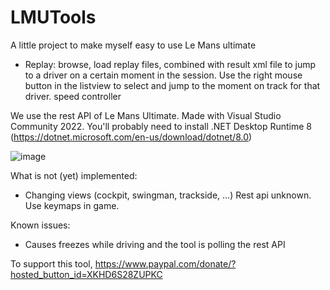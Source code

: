 # LMUTools

A little project to make myself easy to use Le Mans ultimate
- Replay: 
browse, load replay files, combined with result xml file to jump to a driver on a certain moment in the session. Use the right mouse button in the listview to select and jump to the moment on track for that driver.
speed controller

We use the rest API of Le Mans Ultimate.
Made with Visual Studio Community 2022.
You'll probably need to install .NET Desktop Runtime 8 (https://dotnet.microsoft.com/en-us/download/dotnet/8.0)

![image](https://github.com/JeGoBE8900/LMUTools/assets/168869412/81db2ff5-6eb0-4e2c-8d16-aebe0a5d48b9)


What is not (yet) implemented:
- Changing views (cockpit, swingman, trackside, ...) Rest api unknown. Use keymaps in game.

Known issues:
- Causes freezes while driving and the tool is polling the rest API

To support this tool, https://www.paypal.com/donate/?hosted_button_id=XKHD6S28ZUPKC

